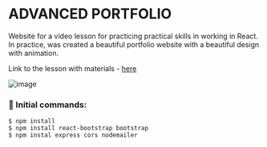 <h1>ADVANCED PORTFOLIO</h1>

Website for a video lesson for practicing practical skills in working in React. In practice, was created a beautiful portfolio website with a beautiful design with animation.



<p>Link to the lesson with materials - <a href="https://www.youtube.com/watch?v=hYv6BM2fWd8">here</a></p>

![image](https://github.com/0trava/Advanced_portfolio/assets/102797527/a8b6ac16-9378-4afb-b82c-7251dd64ff9f)


<h3>🌠 Initial commands:</h3>

~~~
$ npm install
$ npm install react-bootstrap bootstrap
$ npm instal express cors nodemailer
~~~




